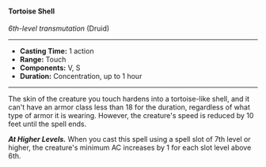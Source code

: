 #### Tortoise Shell
*6th-level transmutation* (Druid)
___
- **Casting Time:** 1 action
- **Range:** Touch
- **Components:** V, S
- **Duration:** Concentration, up to 1 hour
---
The skin of the creature you touch hardens into a
tortoise-like shell, and it can't have an armor class
less than 18 for the duration, regardless of what type
of armor it is wearing. However, the creature's
speed is reduced by 10 feet until the spell ends.

***At Higher Levels.*** When you cast this spell using
a spell slot of 7th level or higher, the creature's
minimum AC increases by 1 for each slot level above 6th.
